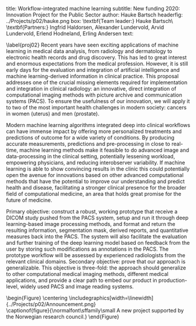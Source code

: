 title: Workflow-integrated machine learning
subtitle: New funding 2020: Innovation Project for the Public Sector
author: Hauke Bartsch
headerfig: ../Projects/p02/hauke.png
box: \textbf{Team leader:} Hauke Bartsch\\ \textbf{Partners:} Ingfrid Haldorsen, Alexander Lundervold, Arvid Lundervold, Erlend Hodneland, Erling Andersen
text:

\label{proj02}
Recent years have seen exciting applications of machine learning in medical data analysis, from radiology and dermatology to electronic health records and drug discovery. This has led to great interest and enormous expectations from the medical profession. However, it is still early days for the evaluation and integration of artificial intelligence and machine learning-derived information in clinical practice. This proposal addresses one of the crucial missing elements required for implementation and integration in clinical radiology: an innovative, direct integration of computational imaging methods with picture archive and communication systems (PACS). To ensure the usefulness of our innovation, we will apply it to two of the most important health challenges in modern society: cancers in women (uterus) and men (prostate).

Modern machine learning algorithms integrated deep into clinical workflows can have immense impact by offering more personalized treatments and predictions of outcome for a wide variety of conditions. By producing accurate measurements, predictions and pre-processing in close to real-time, machine learning methods make it feasible to do advanced image and data-processing in the clinical setting, potentially lessening workload, empowering physicians, and reducing interobserver variability. If machine learning is able to show convincing results in the clinic this could potentially open the avenue for innovations based on other advanced computational methods that have the potential to improve our understanding and predict health and disease, facilitating a stronger clinical presence for the broader field of computational medicine, an area that holds great promise for the future of medicine.


Primary objective: construct a robust, working prototype that receive a DICOM study pushed from the PACS system, setup and run it through deep learning-based image processing methods, and format and return the resulting information, segmentation mask, derived reports, and quantitative measures back into the PACS. The system will also facilitate the evaluation and further training of the deep learning model based on feedback from
the user by storing such modifications as annotations in the PACS. The prototype workflow will be assessed by experienced radiologists from the relevant clinical domains.
Secondary objective: prove that our approach is generalizable. This objective is three-fold: the approach should generalize to other computational medical imaging methods, different medical applications, and provide a clear path to embed our product in production-level, widely used PACS and image reading systems.

\begin{Figure}
    \centering
    \includegraphics[width=\linewidth]{../Projects/p02/Announcement.png}  
    \captionof{figure}{\normalfont\sffamily\small A new project supported by the Norwegian research council.}
\end{Figure}


